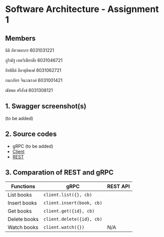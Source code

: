 # Software Architecture - Assignment 1

## Members

นิธิ อัศวพลากร 6031031221

ภูริณัฐ เทศวิเชียรชัย 6031046721

อิทธิธีต์ ลีลาชุติพงศ์ 6031062721

กนกภัทร จินะณรงค์ 6031001421

ณัชพล ศรีสังข์ 6031308121 

## 1. Swagger screenshot(s)

(to be added)

## 2. Source codes

- gRPC (to be added)
- [Client](https://github.com/2110521-2563-1-Software-Architecture/TODO-assignment-1/tree/master/rest-client)
- [REST](https://github.com/2110521-2563-1-Software-Architecture/TODO-assignment-1/tree/master/rest-api)

## 3. Comparation of REST and gRPC

| Functions     | gRPC                      | REST API  |
| ------------- | ------------------------- | --------- |
| List books    | `client.list({}, cb)`     |
| Insert books  | `client.insert(book, cb)` | 
| Get books     | `client.get({id}, cb)`    |
| Delete books  | `client.delete({id}, cb)` |
| Watch books   | `client.watch({})`        | N/A       |
